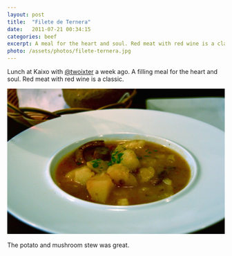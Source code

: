 ```yaml
---
layout: post
title:  "Filete de Ternera"
date:   2011-07-21 00:34:15
categories: beef
excerpt: A meal for the heart and soul. Red meat with red wine is a classic.
photo: /assets/photos/filete-ternera.jpg
---
```


Lunch at Kaixo with [@twoixter][1] a week ago. A filling meal for the heart and soul. Red meat with red wine is a classic.

![Potato and mushroom stew](/assets/photos/potato-mushroom-stew.jpg)

The potato and mushroom stew was great.

[1]:http://www.perezruiz.com